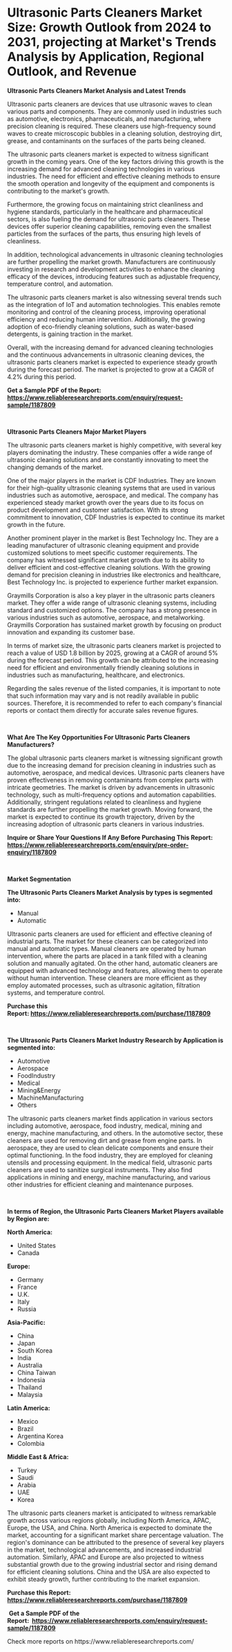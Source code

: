 <p><h1>Ultrasonic Parts Cleaners Market Size: Growth Outlook from 2024 to 2031, projecting at Market's Trends Analysis by Application, Regional Outlook, and Revenue</h1></p><p><strong>Ultrasonic Parts Cleaners Market Analysis and Latest Trends</strong></p>
<p><p>Ultrasonic parts cleaners are devices that use ultrasonic waves to clean various parts and components. They are commonly used in industries such as automotive, electronics, pharmaceuticals, and manufacturing, where precision cleaning is required. These cleaners use high-frequency sound waves to create microscopic bubbles in a cleaning solution, destroying dirt, grease, and contaminants on the surfaces of the parts being cleaned.</p><p>The ultrasonic parts cleaners market is expected to witness significant growth in the coming years. One of the key factors driving this growth is the increasing demand for advanced cleaning technologies in various industries. The need for efficient and effective cleaning methods to ensure the smooth operation and longevity of the equipment and components is contributing to the market's growth.</p><p>Furthermore, the growing focus on maintaining strict cleanliness and hygiene standards, particularly in the healthcare and pharmaceutical sectors, is also fueling the demand for ultrasonic parts cleaners. These devices offer superior cleaning capabilities, removing even the smallest particles from the surfaces of the parts, thus ensuring high levels of cleanliness.</p><p>In addition, technological advancements in ultrasonic cleaning technologies are further propelling the market growth. Manufacturers are continuously investing in research and development activities to enhance the cleaning efficacy of the devices, introducing features such as adjustable frequency, temperature control, and automation.</p><p>The ultrasonic parts cleaners market is also witnessing several trends such as the integration of IoT and automation technologies. This enables remote monitoring and control of the cleaning process, improving operational efficiency and reducing human intervention. Additionally, the growing adoption of eco-friendly cleaning solutions, such as water-based detergents, is gaining traction in the market.</p><p>Overall, with the increasing demand for advanced cleaning technologies and the continuous advancements in ultrasonic cleaning devices, the ultrasonic parts cleaners market is expected to experience steady growth during the forecast period. The market is projected to grow at a CAGR of 4.2% during this period.</p></p>
<p><strong>Get a Sample PDF of the Report:&nbsp; <a href="https://www.reliableresearchreports.com/enquiry/request-sample/1187809">https://www.reliableresearchreports.com/enquiry/request-sample/1187809</a></strong></p>
<p>&nbsp;</p>
<p><strong>Ultrasonic Parts Cleaners Major Market Players</strong></p>
<p><p>The ultrasonic parts cleaners market is highly competitive, with several key players dominating the industry. These companies offer a wide range of ultrasonic cleaning solutions and are constantly innovating to meet the changing demands of the market.</p><p>One of the major players in the market is CDF Industries. They are known for their high-quality ultrasonic cleaning systems that are used in various industries such as automotive, aerospace, and medical. The company has experienced steady market growth over the years due to its focus on product development and customer satisfaction. With its strong commitment to innovation, CDF Industries is expected to continue its market growth in the future.</p><p>Another prominent player in the market is Best Technology Inc. They are a leading manufacturer of ultrasonic cleaning equipment and provide customized solutions to meet specific customer requirements. The company has witnessed significant market growth due to its ability to deliver efficient and cost-effective cleaning solutions. With the growing demand for precision cleaning in industries like electronics and healthcare, Best Technology Inc. is projected to experience further market expansion.</p><p>Graymills Corporation is also a key player in the ultrasonic parts cleaners market. They offer a wide range of ultrasonic cleaning systems, including standard and customized options. The company has a strong presence in various industries such as automotive, aerospace, and metalworking. Graymills Corporation has sustained market growth by focusing on product innovation and expanding its customer base.</p><p>In terms of market size, the ultrasonic parts cleaners market is projected to reach a value of USD 1.8 billion by 2025, growing at a CAGR of around 5% during the forecast period. This growth can be attributed to the increasing need for efficient and environmentally friendly cleaning solutions in industries such as manufacturing, healthcare, and electronics.</p><p>Regarding the sales revenue of the listed companies, it is important to note that such information may vary and is not readily available in public sources. Therefore, it is recommended to refer to each company's financial reports or contact them directly for accurate sales revenue figures.</p></p>
<p>&nbsp;</p>
<p><strong>What Are The Key Opportunities For Ultrasonic Parts Cleaners Manufacturers?</strong></p>
<p><p>The global ultrasonic parts cleaners market is witnessing significant growth due to the increasing demand for precision cleaning in industries such as automotive, aerospace, and medical devices. Ultrasonic parts cleaners have proven effectiveness in removing contaminants from complex parts with intricate geometries. The market is driven by advancements in ultrasonic technology, such as multi-frequency options and automation capabilities. Additionally, stringent regulations related to cleanliness and hygiene standards are further propelling the market growth. Moving forward, the market is expected to continue its growth trajectory, driven by the increasing adoption of ultrasonic parts cleaners in various industries.</p></p>
<p><strong>Inquire or Share Your Questions If Any Before Purchasing This Report: <a href="https://www.reliableresearchreports.com/enquiry/pre-order-enquiry/1187809">https://www.reliableresearchreports.com/enquiry/pre-order-enquiry/1187809</a></strong></p>
<p>&nbsp;</p>
<p><strong>Market Segmentation</strong></p>
<p><strong>The Ultrasonic Parts Cleaners Market Analysis by types is segmented into:</strong></p>
<p><ul><li>Manual</li><li>Automatic</li></ul></p>
<p><p>Ultrasonic parts cleaners are used for efficient and effective cleaning of industrial parts. The market for these cleaners can be categorized into manual and automatic types. Manual cleaners are operated by human intervention, where the parts are placed in a tank filled with a cleaning solution and manually agitated. On the other hand, automatic cleaners are equipped with advanced technology and features, allowing them to operate without human intervention. These cleaners are more efficient as they employ automated processes, such as ultrasonic agitation, filtration systems, and temperature control.</p></p>
<p><strong>Purchase this Report:&nbsp;<a href="https://www.reliableresearchreports.com/purchase/1187809">https://www.reliableresearchreports.com/purchase/1187809</a></strong></p>
<p>&nbsp;</p>
<p><strong>The Ultrasonic Parts Cleaners Market Industry Research by Application is segmented into:</strong></p>
<p><ul><li>Automotive</li><li>Aerospace</li><li>FoodIndustry</li><li>Medical</li><li>Mining&Energy</li><li>MachineManufacturing</li><li>Others</li></ul></p>
<p><p>The ultrasonic parts cleaners market finds application in various sectors including automotive, aerospace, food industry, medical, mining and energy, machine manufacturing, and others. In the automotive sector, these cleaners are used for removing dirt and grease from engine parts. In aerospace, they are used to clean delicate components and ensure their optimal functioning. In the food industry, they are employed for cleaning utensils and processing equipment. In the medical field, ultrasonic parts cleaners are used to sanitize surgical instruments. They also find applications in mining and energy, machine manufacturing, and various other industries for efficient cleaning and maintenance purposes.</p></p>
<p>&nbsp;</p>
<p><strong>In terms of Region, the Ultrasonic Parts Cleaners Market Players available by Region are:</strong></p>
<p>
    <p> <strong> North America: </strong>
        <ul>
            <li>United States</li>
            <li>Canada</li>
        </ul>
        </p> 
    <p> <strong> Europe: </strong>
        <ul>
            <li>Germany</li>
            <li>France</li>
            <li>U.K.</li>
            <li>Italy</li>
            <li>Russia</li>
        </ul>
        </p> 
    <p> <strong> Asia-Pacific: </strong>
        <ul>
            <li>China</li>
            <li>Japan</li>
            <li>South Korea</li>
            <li>India</li>
            <li>Australia</li>
            <li>China Taiwan</li>
            <li>Indonesia</li>
            <li>Thailand</li>
            <li>Malaysia</li>
        </ul>
        </p> 
    <p> <strong> Latin America: </strong>
        <ul>
            <li>Mexico</li>
            <li>Brazil</li>
            <li>Argentina Korea</li>
            <li>Colombia</li>
        </ul>
        </p> 
    <p> <strong> Middle East & Africa: </strong>
        <ul>
            <li>Turkey</li>
            <li>Saudi</li>
            <li>Arabia</li>
            <li>UAE</li>
            <li>Korea</li>
        </ul>
    </p>
    </p>
<p><p>The ultrasonic parts cleaners market is anticipated to witness remarkable growth across various regions globally, including North America, APAC, Europe, the USA, and China. North America is expected to dominate the market, accounting for a significant market share percentage valuation. The region's dominance can be attributed to the presence of several key players in the market, technological advancements, and increased industrial automation. Similarly, APAC and Europe are also projected to witness substantial growth due to the growing industrial sector and rising demand for efficient cleaning solutions. China and the USA are also expected to exhibit steady growth, further contributing to the market expansion.</p></p>
<p><strong>Purchase this Report: <a href="https://www.reliableresearchreports.com/purchase/1187809">https://www.reliableresearchreports.com/purchase/1187809</a></strong></p>
<p>&nbsp;<strong>Get a Sample PDF of the Report:&nbsp;&nbsp;<a href="https://www.reliableresearchreports.com/enquiry/request-sample/1187809">https://www.reliableresearchreports.com/enquiry/request-sample/1187809</a></strong></p>
<p><strong></strong></p>
<p>Check more reports on https://www.reliableresearchreports.com/</p>